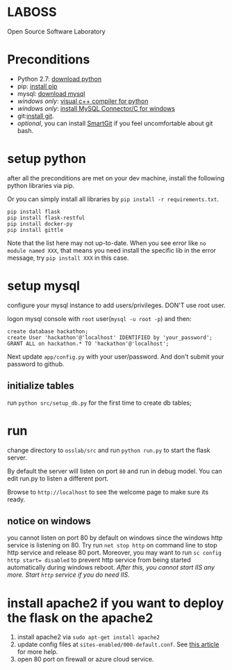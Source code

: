 LABOSS
======

Open Source Software Laboratory

# Preconditions
- Python 2.7: [download python](https://www.python.org/downloads/)
- pip: [install pip](http://pip.readthedocs.org/en/latest/installing.html)
- mysql: [download mysql](http://dev.mysql.com/downloads/)
- *windows only*: [visual c++ compiler for python](http://www.microsoft.com/en-us/download/details.aspx?id=44266)
- *windows only*: [install MySQL Connector/C for windows](http://dev.mysql.com/downloads/connector/c/6.0.html#downloads)
- git:[install git](http://git-scm.com/downloads).
- _optional_, you can install [SmartGit]() if you feel uncomfortable about git bash.

# setup python
after all the preconditions are met on your dev machine, install the following python libraries via pip.

Or you can simply install all libraries by `pip install -r requirements.txt`.

```
pip install flask
pip install flask-restful
pip install docker-py
pip install gittle
```

Note that the list here may not up-to-date. When you see error like `no module named XXX`, that means you need install
the specific lib in the error message, try `pip install XXX` in this case.

# setup mysql
configure your mysql instance to add users/privileges. DON'T use root user.

logon mysql console with `root` user(`mysql -u root -p`) and then:

```
create database hackathon;
create User 'hackathon'@'localhost' IDENTIFIED by 'your_password';
GRANT ALL on hackathon.* TO 'hackathon'@'localhost';
```
Next update `app/config.py` with your user/password.  And don't submit your password to github.

## initialize tables
run `python src/setup_db.py` for the first time to create db tables;

# run
change directory to `osslab/src` and run `python run.py` to start the flask server.

By default the server will listen on port `80` and run in debug model. You can edit run.py to listen a different port.

Browse to `http://localhost` to see the welcome page to make sure its ready.

## notice on windows
you cannot listen on port 80 by default on windows since the windows http service is listening on 80. Try run `net stop http`
on command line to stop http service and release 80 port. Moreover, you may want to run `sc config http start= disabled` to
prevent http service from being started automatically during windows reboot. _After this, you cannot start IIS any more. Start
`http` service if you do need IIS_.

# install apache2 if you want to deploy the flask on the apache2

1. install apache2 via `sudo apt-get install apache2`
2. update config files at `sites-enabled/000-default.conf`. See [this article](http://blog.163.com/sywxf_backup/blog/static/21151212520128202312687/) for more help.
3. open 80 port on firewall or azure cloud service.



